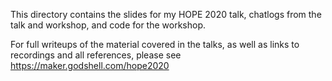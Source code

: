 This directory contains the slides for my HOPE 2020 talk, chatlogs from the talk and workshop, and code for the workshop.  

For full writeups of the material covered in the talks, as well as links to recordings and all references, please see https://maker.godshell.com/hope2020
